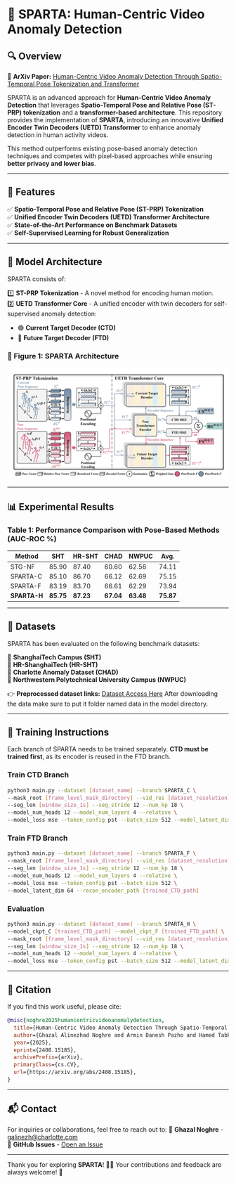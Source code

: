 # 🌟 SPARTA: Human-Centric Video Anomaly Detection

## 🔍 Overview

📄 **ArXiv Paper:** [Human-Centric Video Anomaly Detection Through Spatio-Temporal Pose Tokenization and Transformer](https://arxiv.org/abs/2408.15185)


SPARTA is an advanced approach for **Human-Centric Video Anomaly Detection** that leverages **Spatio-Temporal Pose and Relative Pose (ST-PRP) tokenization** and a **transformer-based architecture**. This repository provides the implementation of **SPARTA**, introducing an innovative **Unified Encoder Twin Decoders (UETD) Transformer** to enhance anomaly detection in human activity videos.

This method outperforms existing pose-based anomaly detection techniques and competes with pixel-based approaches while ensuring **better privacy and lower bias**.

---
## 🚀 Features
✅ **Spatio-Temporal Pose and Relative Pose (ST-PRP) Tokenization**  
✅ **Unified Encoder Twin Decoders (UETD) Transformer Architecture**  
✅ **State-of-the-Art Performance on Benchmark Datasets**  
✅ **Self-Supervised Learning for Robust Generalization**  

---
## 🔧 Model Architecture
SPARTA consists of:

1️⃣ **ST-PRP Tokenization** - A novel method for encoding human motion.  
2️⃣ **UETD Transformer Core** - A unified encoder with twin decoders for self-supervised anomaly detection:
   - 🟢 **Current Target Decoder (CTD)**
   - 🔵 **Future Target Decoder (FTD)**

### 🔹 Figure 1: SPARTA Architecture
![SPARTA Architecture](figs/SPARTA.png)

---
## 📊 Experimental Results
### Table 1: Performance Comparison with Pose-Based Methods (AUC-ROC %)
| Method | SHT | HR-SHT | CHAD | NWPUC | Avg. |
|--------|------|--------|------|------|------|
| STG-NF | 85.90 | 87.40 | 60.60 | 62.56 | 74.11 |
| SPARTA-C | 85.10 | 86.70 | 66.12 | 62.69 | 75.15 |
| SPARTA-F | 83.19 | 83.70 | 66.61 | 62.29 | 73.94 |
| **SPARTA-H** | **85.75** | **87.23** | **67.04** | **63.48** | **75.87** |

---
## 📂 Datasets

SPARTA has been evaluated on the following benchmark datasets:

📌 **ShanghaiTech Campus (SHT)**  
📌 **HR-ShanghaiTech (HR-SHT)**  
📌 **Charlotte Anomaly Dataset (CHAD)**  
📌 **Northwestern Polytechnical University Campus (NWPUC)**  

👉 **Preprocessed dataset links:** [Dataset Access Here](https://drive.google.com/file/d/14FV9-Lw1MzePFE8hAnGLUr7HhG3GHqWA/view?usp=sharing)
After downloading the data make sure to put it folder named data in the model directory. 

---
## 🎯 Training Instructions
Each branch of SPARTA needs to be trained separately. **CTD must be trained first**, as its encoder is reused in the FTD branch.

### **Train CTD Branch**
```bash
python3 main.py --dataset [dataset_name] --branch SPARTA_C \
--mask_root [frame_level_mask_directory] --vid_res [dataset_resolution] \
--seg_len [window_size_1s] --seg_stride 12 --num_kp 18 \
--model_num_heads 12 --model_num_layers 4 --relative \
--model_loss mse --token_config pst --batch_size 512 --model_latent_dim 64
```

### **Train FTD Branch**
```bash
python3 main.py --dataset [dataset_name] --branch SPARTA_F \
--mask_root [frame_level_mask_directory] --vid_res [dataset_resolution] \
--seg_len [window_size_1s] --seg_stride 12 --num_kp 18 \
--model_num_heads 12 --model_num_layers 4 --relative \
--model_loss mse --token_config pst --batch_size 512 \
--model_latent_dim 64 --recon_encoder_path [trained_CTD_path]
```

### **Evaluation**
```bash
python3 main.py --dataset [dataset_name] --branch SPARTA_H \
--model_ckpt_C [trained_CTD_path] --model_ckpt_F [trained_FTD_path] \
--mask_root [frame_level_mask_directory] --vid_res [dataset_resolution] \
--seg_len [window_size_1s] --seg_stride 12 --num_kp 18 \
--model_num_heads 12 --model_num_layers 4 --relative \
--model_loss mse --token_config pst --batch_size 512 --model_latent_dim 64
```

---

## 📜 Citation
If you find this work useful, please cite:
```bibtex
@misc{noghre2025humancentricvideoanomalydetection,
  title={Human-Centric Video Anomaly Detection Through Spatio-Temporal Pose Tokenization and Transformer}, 
  author={Ghazal Alinezhad Noghre and Armin Danesh Pazho and Hamed Tabkhi},
  year={2025},
  eprint={2408.15185},
  archivePrefix={arXiv},
  primaryClass={cs.CV},
  url={https://arxiv.org/abs/2408.15185}, 
}
```

---
## 📬 Contact
For inquiries or collaborations, feel free to reach out to:
📩 **Ghazal Noghre** - [galinezh@charlotte.com](mailto:galinezh@charlotte.com)  
💬 **GitHub Issues** - [Open an Issue](#)

---
Thank you for exploring **SPARTA**! 🎥🚀 Your contributions and feedback are always welcome! 🎯

